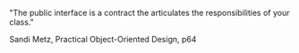 "The public interface is a contract the articulates the responsibilities of your class."

Sandi Metz, Practical Object-Oriented Design, p64